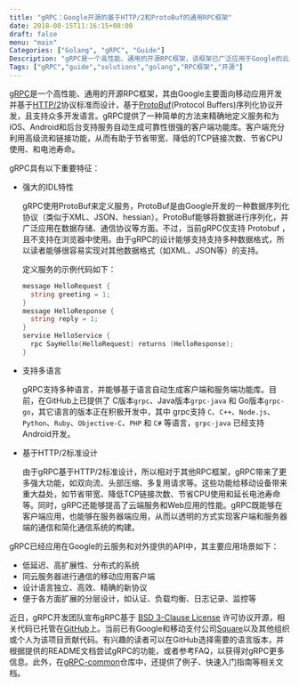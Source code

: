 ```yaml
---
title: "gRPC：Google开源的基于HTTP/2和ProtoBuf的通用RPC框架"
date: 2018-08-15T11:16:15+08:00
draft: false
menu: "main"
Categories: ["Golang", "gRPC", "Guide"]
Description: "gRPC是一个高性能、通用的开源RPC框架，该框架已广泛应用于Google的云产品和谷歌的对外提供的API服务中。gRPC由Google主要面向移动应用开发并基于HTTP/2协议标准而设计，基于ProtoBuf(Protocol Buffers)序列化协议开发，且支持众多开发语言。"
Tags: ["gRPC","guide","solutions","golang","RPC框架","开源"]
---
```


[gRPC](https://github.com/grpc/)是一个高性能、通用的开源RPC框架，其由Google主要面向移动应用开发并基于[HTTP/2](https://http2.github.io/)协议标准而设计，基于[ProtoBuf](http://en.wikipedia.org/wiki/Protocol_Buffers)(Protocol Buffers)序列化协议开发，且支持众多开发语言。gRPC提供了一种简单的方法来精确地定义服务和为iOS、Android和后台支持服务自动生成可靠性很强的客户端功能库。客户端充分利用高级流和链接功能，从而有助于节省带宽、降低的TCP链接次数、节省CPU使用、和电池寿命。

gRPC具有以下重要特征：

* 强大的IDL特性
  
  gRPC使用ProtoBuf来定义服务，ProtoBuf是由Google开发的一种数据序列化协议（类似于XML、JSON、hessian）。ProtoBuf能够将数据进行序列化，并广泛应用在数据存储、通信协议等方面。不过，当前gRPC仅支持 Protobuf ，且不支持在浏览器中使用。由于gRPC的设计能够支持支持多种数据格式，所以读者能够很容易实现对其他数据格式（如XML、JSON等）的支持。

  定义服务的示例代码如下：

  ```go
  message HelloRequest {
    string greeting = 1;
  }
  message HelloResponse {
    string reply = 1;
  }
  service HelloService {
    rpc SayHello(HelloRequest) returns (HelloResponse);
  }
  ```

* 支持多语言

  gRPC支持多种语言，并能够基于语言自动生成客户端和服务端功能库。目前，在GitHub上已提供了 C版本`grpc`、Java版本`grpc-java` 和 Go版本`grpc-go`，其它语言的版本正在积极开发中，其中 grpc支持 `C`、`C++`、`Node.js`、`Python`、`Ruby`、`Objective-C`、`PHP` 和 `C#` 等语言，`grpc-java` 已经支持Android开发。

* 基于HTTP/2标准设计
  
  由于gRPC基于HTTP/2标准设计，所以相对于其他RPC框架，gRPC带来了更多强大功能，如双向流、头部压缩、多复用请求等。这些功能给移动设备带来重大益处，如节省带宽、降低TCP链接次数、节省CPU使用和延长电池寿命等。同时，gRPC还能够提高了云端服务和Web应用的性能。gRPC既能够在客户端应用，也能够在服务器端应用，从而以透明的方式实现客户端和服务器端的通信和简化通信系统的构建。

gRPC已经应用在Google的云服务和对外提供的API中，其主要应用场景如下：

* 低延迟、高扩展性、分布式的系统
* 同云服务器进行通信的移动应用客户端
* 设计语言独立、高效、精确的新协议
* 便于各方面扩展的分层设计，如认证、负载均衡、日志记录、监控等

近日，gRPC开发团队宣布gRPC基于 [BSD 3-Clause License](http://opensource.org/licenses/BSD-3-Clause/) 许可协议开源，相关代码已托管在[GitHub](https://github.com/grpc)上。当前已有Google和移动支付公司[Square](https://squareup.com)以及其他组织或个人为该项目贡献代码。有兴趣的读者可以在GitHub选择需要的语言版本，并根据提供的README文档尝试gRPC的功能，或者参考FAQ，以获得对gRPC更多信息。此外，在[gRPC-common](https://github.com/grpc/grpc-common)仓库中，还提供了例子、快速入门指南等相关文档。
